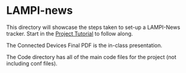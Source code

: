 # LAMPI-news

This directory will showcase the steps taken to set-up a LAMPI-News tracker. Start in the [Project Tutorial](./Tutorial) to follow along.

The Connected Devices Final PDF is the in-class presentation. 

The Code directory has all of the main code files for the project (not including conf files).
